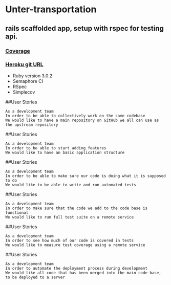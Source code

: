 # Unter-transportation
## rails scaffolded app, setup with rspec for testing api. 

### [Coverage](https://codeclimate.com/github/dorianbuck/unter_challenge)
### [Heroku git URL](https://git.heroku.com/unter-transportation.git)

* Ruby version 3.0.2
* Semaphore CI
* RSpec
* Simplecov



##User Stories
```
As a development team
In order to be able to collectively work on the same codebase
We would like to have a main repository on GitHub we all can use as the upstream repository

```

##User Stories
```
As a development team
In order to be able to start adding features
We would like to have an basic application structure 

```

##User Stories
```
As a development team
In order to be able to make sure our code is doing what it is supposed to do
We would like to be able to write and run automated tests

```

##User Stories
```
As a development team
In order to make sure that the code we add to the code base is functional
We would like to run full test suite on a remote service

```

##User Stories
```
As a development team
In order to see how much of our code is covered in tests
We would like to measure test coverage using a remote service 

```

##User Stories
```
As a development team
In order to automate the deployment process during development
We would like all code that has been merged into the main code base, to be deployed to a server

```


